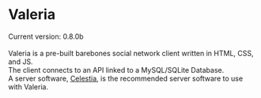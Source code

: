 # Valeria
Current version: 0.8.0b
<br>
<br>
Valeria is a pre-built barebones social network client written in HTML, CSS, and JS.<br>
The client connects to an API linked to a MySQL/SQLite Database.<br>
A server software, [Celestia](https://github.com/kitstudios/Celestia), is the recommended server software to use with Valeria.

